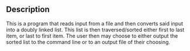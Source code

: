 ## Description
This is a program that reads input from a file and
then converts said input into a doubly linked list. 
This list is then traversed/sorted either first to 
last item, or last to first item. The user then may 
choose to either output the sorted list to the command 
line or to an output file of their choosing.

